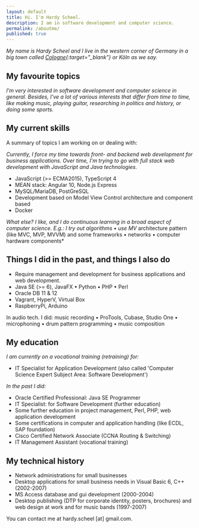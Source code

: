```yaml
---
layout: default
title: Hi. I'm Hardy Scheel.
description: I am in software development and computer science.
permalink: /aboutme/
published: true
---
```


*My name is Hardy Scheel and I live in the western corner of Germany in a big town called [Cologne](https://goo.gl/maps/4HdXxkBrVhZFC8uF8){:target="_blank"} or Köln as we say.*

## My favourite topics
*I’m very interested in software development and computer science in general. Besides, I've a lot of various interests that differ from time to time, like making music, playing guitar, researching in politics and history, or doing some sports.*

## My current skills
A summary of topics I am working on or dealing with:

*Currently, I force my time towards front- and backend web development for business applications. Over time, I'm trying to go with full stack web development with JavaScript and Java technologies.*
- JavaScript (>= ECMA2015), TypeScript 4
- MEAN stack: Angular 10, Node.js Express
- MySQL/MariaDB, PostGreSQL
- Development based on Model View Control architecture and component based
- Docker

*What else? I like, and I do continuous learning in a broad aspect of computer science. E.g.: I try out algorithms &bull; use MV* architecture pattern (like MVC, MVP, MVVM) and some frameworks &bull; networks &bull; computer hardware components*

## Things I did in the past, and things I also do

- Require management and development for business applications and web development.
- Java SE (>= 6), JavaFX &bull; Python &bull; PHP &bull; Perl
- Oracle DB 11 & 12
- Vagrant, HyperV, Virtual Box
- RaspberryPi, Arduino

In audio tech. I did: music recording &bull; ProTools, Cubase, Studio One &bull; microphoning &bull; drum pattern programming &bull; music composition

<!--
## My works (currently)
-->

## My education
*I am currently on a vocational training (retraining) for:*
- IT Specialist for Application Development (also called 'Computer Science Expert Subject Area: Software Development')

*In the past I did:*
- Oracle Certified Professional: Java SE Programmer
- IT Specialist: for Software Development (further education)
- Some further education in project management, Perl, PHP, web application development
- Some certifications in computer and application handling (like ECDL, SAP foundation)
- Cisco Certified Network Associate (CCNA Routing & Switching)
- IT Management Assistant (vocational training)

## My technical history
- Network administrations for small businesses
- Desktop applications for small business needs in Visual Basic 6, C++ (2002-2007)
- MS Access database and gui development (2000-2004)
- Desktop publishing (DTP for corporate identity, posters, brochures) and web design at work and for music bands (1997-2007)

You can contact me at hardy.scheel [at] gmail.com.